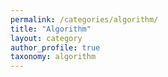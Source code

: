 ```yaml
---
permalink: /categories/algorithm/
title: "Algorithm"
layout: category
author_profile: true
taxonomy: algorithm
---
```

